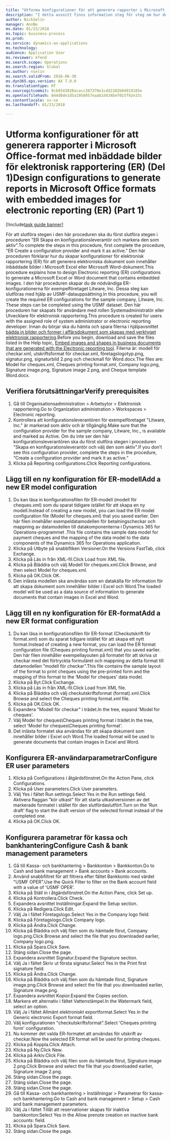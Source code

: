 ```yaml
--- 
title: "Utforma konfigurationer för att generera rapporter i Microsoft Office-format med inbäddade bilder för elektronisk rapportering (ER) (Del 1)"
description: "I detta avsnitt finns information steg för steg om hur du skapar konfigurationer för elektronisk rapportering (ER) som genererar elektroniska dokument i Microsof Office-format (Excel och Word) och som innehåller inbäddade bilder."
author: NickSelin
manager: AnnBe
ms.date: 01/23/2018
ms.topic: business-process
ms.prod: 
ms.service: dynamics-ax-applications
ms.technology: 
audience: Application User
ms.reviewer: kfend
ms.search.scope: Operations
ms.search.region: Global
ms.author: nselin
ms.search.validFrom: 2016-06-30
ms.dyn365.ops.version: AX 7.0.0
ms.translationtype: HT
ms.sourcegitcommit: 9cb9343028acacc387370e1cdd2202b84919185e
ms.openlocfilehash: 844d8de1d5a1958457eaab1d434bef015f92e33c
ms.contentlocale: sv-se
ms.lasthandoff: 01/23/2018

---
```

# <a name="design-configurations-to-generate-reports-in-microsoft-office-formats-with-embedded-images-for-electronic-reporting-er-part-1"></a><span data-ttu-id="7d265-103">Utforma konfigurationer för att generera rapporter i Microsoft Office-format med inbäddade bilder för elektronisk rapportering (ER) (Del 1)</span><span class="sxs-lookup"><span data-stu-id="7d265-103">Design configurations to generate reports in Microsoft Office formats with embedded images for electronic reporting (ER) (Part 1)</span></span> 

[!include[task guide banner](../../includes/task-guide-banner.md)]

<span data-ttu-id="7d265-104">För att slutföra stegen i den här proceduren ska du först slutföra stegen i proceduren "ER Skapa en konfigurationsleverantör och markera den som aktiv".</span><span class="sxs-lookup"><span data-stu-id="7d265-104">To complete the steps in this procedure, first complete the procedure, “ER Create a configuration provider and mark it as active.”</span></span> <span data-ttu-id="7d265-105">Den här proceduren förklarar hur du skapar konfigurationer för elektronisk rapportering (ER) för att generera elektroniska dokument som innehåller inbäddade bilder i Microsoft Excel eller Microsoft Word-dokument.</span><span class="sxs-lookup"><span data-stu-id="7d265-105">This procedure explains how to design Electronic reporting (ER) configurations to generate a Microsoft Excel or Word document that contains embedded images.</span></span> <span data-ttu-id="7d265-106">I den här proceduren skapar du de nödvändiga ER-konfigurationerna för exempelföretaget Litware, Inc. Dessa steg kan slutföras med hjälp av USMF-datauppsättning.</span><span class="sxs-lookup"><span data-stu-id="7d265-106">In this procedure, you will create the required ER configurations for the sample company, Litware, Inc. These steps can be completed using the USMF dataset.</span></span> <span data-ttu-id="7d265-107">Den här proceduren har skapats för användare med rollen Systemadministratör eller Utvecklare för elektronisk rapportering.</span><span class="sxs-lookup"><span data-stu-id="7d265-107">This procedure is created for users with the assigned role of system administrator or electronic reporting developer.</span></span> <span data-ttu-id="7d265-108">Innan du börjar ska du hämta och spara filerna i hjälpavsnittet [bädda in bilder och former i affärsdokument som skapas med verktyget elektronisk rapportering](../electronic-reporting-embed-images-shapes.md).</span><span class="sxs-lookup"><span data-stu-id="7d265-108">Before you begin, download and save the files listed in the Help topic, [Embed images and shapes in business documents that are generated with the Electronic reporting tool](../electronic-reporting-embed-images-shapes.md).</span></span> <span data-ttu-id="7d265-109">Filerna är: modell för checkar.xml, utskriftsformat för checkar.xml, företagslogotyp.png, signatur.png, signaturbild 2.png och checkmall för Word.docx.</span><span class="sxs-lookup"><span data-stu-id="7d265-109">The files are: Model for cheques.xml, Cheques printing format.xml, Company logo.png, Signature image.png, Signature image 2.png, and Cheque template Word.docx.</span></span>

## <a name="verify-prerequisites"></a><span data-ttu-id="7d265-110">Verifiera förutsättningar</span><span class="sxs-lookup"><span data-stu-id="7d265-110">Verify prerequisites</span></span>  
 1. <span data-ttu-id="7d265-111">Gå till Organisationsadministration > Arbetsytor > Elektronisk rapportering.</span><span class="sxs-lookup"><span data-stu-id="7d265-111">Go to Organization administration > Workspaces > Electronic reporting.</span></span>  
 2. <span data-ttu-id="7d265-112">Kontrollera att konfigurationsleverantören för exempelföretaget "Litware, Inc." är markerad som aktiv och är tillgänglig.</span><span class="sxs-lookup"><span data-stu-id="7d265-112">Make sure that the configuration provider for the sample company, Litware, Inc., is available and marked as Active.</span></span> <span data-ttu-id="7d265-113">Om du inte ser den här konfigurationsleverantören ska du först slutföra stegen i proceduren "Skapa en konfigurationsleverantör och välj den som aktiv".</span><span class="sxs-lookup"><span data-stu-id="7d265-113">If you don’t see this configuration provider, complete the steps in the procedure, “Create a configuration provider and mark it as active.”</span></span>   
 3. <span data-ttu-id="7d265-114">Klicka på Reporting configurations.</span><span class="sxs-lookup"><span data-stu-id="7d265-114">Click Reporting configurations.</span></span>  
 
## <a name="add-a-new-er-model-configuration"></a><span data-ttu-id="7d265-115">Lägg till en ny konfiguration för ER-modell</span><span class="sxs-lookup"><span data-stu-id="7d265-115">Add a new ER model configuration</span></span>  
 1. <span data-ttu-id="7d265-116">Du kan läsa in konfigurationsfilen för ER-modell (modell för cheques.xml) som du sparat tidigare istället för att skapa en ny modell.</span><span class="sxs-lookup"><span data-stu-id="7d265-116">Instead of creating a new model, you can load the ER model configuration file (Model for cheques.xml) that you saved earlier.</span></span> <span data-ttu-id="7d265-117">Den här filen innehåller exempeldatamodellen för betalningscheckar och mappning av datamodellen till datakomponenterna i Dynamics 365 for Operations-programmet .</span><span class="sxs-lookup"><span data-stu-id="7d265-117">This file contains the sample data model for payment cheques and the mapping of the data model to the data components of the Dynamics 365 for Operations application.</span></span>   
 2. <span data-ttu-id="7d265-118">Klicka på Utbyte på snabbfliken Versioner.</span><span class="sxs-lookup"><span data-stu-id="7d265-118">On the Versions FastTab, click Exchange.</span></span>   
 3. <span data-ttu-id="7d265-119">Klicka på Läs in från XML-fil.</span><span class="sxs-lookup"><span data-stu-id="7d265-119">Click Load from XML file.</span></span>  
 4. <span data-ttu-id="7d265-120">Klicka på Bläddra och välj Modell för cheques.xml.</span><span class="sxs-lookup"><span data-stu-id="7d265-120">Click Browse, and then select Model for cheques.xml.</span></span>   
 5. <span data-ttu-id="7d265-121">Klicka på OK.</span><span class="sxs-lookup"><span data-stu-id="7d265-121">Click OK.</span></span>  
 6. <span data-ttu-id="7d265-122">Den inlästa modellen ska användas som en datakälla för information för att skapa dokument som innehåller bilder i Excel och Word.</span><span class="sxs-lookup"><span data-stu-id="7d265-122">The loaded model will be used as a data source of information to generate documents that contain images in Excel and Word.</span></span>  

## <a name="add-a-new-er-format-configuration"></a><span data-ttu-id="7d265-123">Lägg till en ny konfiguration för ER-format</span><span class="sxs-lookup"><span data-stu-id="7d265-123">Add a new ER format configuration</span></span>  
 1. <span data-ttu-id="7d265-124">Du kan läsa in konfigurationsfilen för ER-format (Checkutskrift för format.xml) som du sparat tidigare istället för att skapa ett nytt format.</span><span class="sxs-lookup"><span data-stu-id="7d265-124">Instead of creating a new format, you can load the ER format configuration file (Cheques printing format.xml) that you saved earlier.</span></span> <span data-ttu-id="7d265-125">Den här filen innehåller exempellayouten på formatet för att skriva ut checkar med det förtryckta formuläret och mappning av detta format till datamodellen ”modell för checkar”.</span><span class="sxs-lookup"><span data-stu-id="7d265-125">This file contains the sample layout of the format to print cheques using the pre-printed form and the mapping of this format to the ‘Model for cheques’ data model.</span></span>   
 2. <span data-ttu-id="7d265-126">Klicka på Byt.</span><span class="sxs-lookup"><span data-stu-id="7d265-126">Click Exchange.</span></span>  
 3. <span data-ttu-id="7d265-127">Klicka på Läs in från XML-fil.</span><span class="sxs-lookup"><span data-stu-id="7d265-127">Click Load from XML file.</span></span>  
 4. <span data-ttu-id="7d265-128">Klicka på Bläddra och välj checkutskriftsformat (format).xml.</span><span class="sxs-lookup"><span data-stu-id="7d265-128">Click Browse and select the Cheques printing format.xml file.</span></span>   
 5. <span data-ttu-id="7d265-129">Klicka på OK.</span><span class="sxs-lookup"><span data-stu-id="7d265-129">Click OK.</span></span>  
 6. <span data-ttu-id="7d265-130">Expandera "Modell för checkar" i trädet.</span><span class="sxs-lookup"><span data-stu-id="7d265-130">In the tree, expand 'Model for cheques'.</span></span>  
 7. <span data-ttu-id="7d265-131">Välj Model for cheques\Cheques printing format i trädet.</span><span class="sxs-lookup"><span data-stu-id="7d265-131">In the tree, select 'Model for cheques\Cheques printing format'.</span></span>  
 8. <span data-ttu-id="7d265-132">Det inlästa formatet ska användas för att skapa dokument som innehåller bilder i Excel och Word.</span><span class="sxs-lookup"><span data-stu-id="7d265-132">The loaded format will be used to generate documents that contain images in Excel and Word.</span></span>   

## <a name="configure-er-user-parameters"></a><span data-ttu-id="7d265-133">Konfigurera ER-användarparametrar</span><span class="sxs-lookup"><span data-stu-id="7d265-133">Configure ER user parameters</span></span>  
 1. <span data-ttu-id="7d265-134">Klicka på Configurations i åtgärdsfönstret.</span><span class="sxs-lookup"><span data-stu-id="7d265-134">On the Action Pane, click Configurations.</span></span>  
 2. <span data-ttu-id="7d265-135">Klicka på User parameters.</span><span class="sxs-lookup"><span data-stu-id="7d265-135">Click User parameters.</span></span>  
 3. <span data-ttu-id="7d265-136">Välj Yes i fältet Run settings.</span><span class="sxs-lookup"><span data-stu-id="7d265-136">Select Yes in the Run settings field.</span></span>  
  <span data-ttu-id="7d265-137">Aktivera flaggan ”kör utkast" för att starta utkastversionen av det markerade formatet i stället för den slutfördaslutfört.</span><span class="sxs-lookup"><span data-stu-id="7d265-137">Turn on the ‘Run draft’ flag to start the draft version of the selected format instead of the completed one.</span></span>  
 4. <span data-ttu-id="7d265-138">Klicka på OK.</span><span class="sxs-lookup"><span data-stu-id="7d265-138">Click OK.</span></span>  

## <a name="configure-cash--bank-management-parameters"></a><span data-ttu-id="7d265-139">Konfigurera parametrar för kassa och bankhantering</span><span class="sxs-lookup"><span data-stu-id="7d265-139">Configure Cash & bank management parameters</span></span>  
 1. <span data-ttu-id="7d265-140">Gå till Kassa- och bankhantering > Bankkonton > Bankkonton.</span><span class="sxs-lookup"><span data-stu-id="7d265-140">Go to Cash and bank management > Bank accounts > Bank accounts.</span></span>  
 2. <span data-ttu-id="7d265-141">Använd snabbfiltret för att filtrera efter fältet Bankkonto med värdet "USMF OPER".</span><span class="sxs-lookup"><span data-stu-id="7d265-141">Use the Quick Filter to filter on the Bank account field with a value of 'USMF OPER'.</span></span>  
 3. <span data-ttu-id="7d265-142">Klicka på Ställ in i åtgärdsfönstret.</span><span class="sxs-lookup"><span data-stu-id="7d265-142">On the Action Pane, click Set up.</span></span>  
 4. <span data-ttu-id="7d265-143">Klicka på Kontrollera.</span><span class="sxs-lookup"><span data-stu-id="7d265-143">Click Check.</span></span>  
 5. <span data-ttu-id="7d265-144">Expandera avsnittet Inställningar.</span><span class="sxs-lookup"><span data-stu-id="7d265-144">Expand the Setup section.</span></span>  
 6. <span data-ttu-id="7d265-145">Klicka på Redigera.</span><span class="sxs-lookup"><span data-stu-id="7d265-145">Click Edit.</span></span>  
 7. <span data-ttu-id="7d265-146">Välj Ja i fältet Företagslogo.</span><span class="sxs-lookup"><span data-stu-id="7d265-146">Select Yes in the Company logo field.</span></span>  
 8. <span data-ttu-id="7d265-147">Klicka på Företagslogo.</span><span class="sxs-lookup"><span data-stu-id="7d265-147">Click Company logo.</span></span>  
 9. <span data-ttu-id="7d265-148">Klicka på Ändra.</span><span class="sxs-lookup"><span data-stu-id="7d265-148">Click Change.</span></span>  
 10. <span data-ttu-id="7d265-149">Klicka på Bläddra och välj filen som du hämtade förut, Company logo.png.</span><span class="sxs-lookup"><span data-stu-id="7d265-149">Click Browse and select the file that you downloaded earlier, Company logo.png.</span></span>   
 11. <span data-ttu-id="7d265-150">Klicka på Spara.</span><span class="sxs-lookup"><span data-stu-id="7d265-150">Click Save.</span></span>  
 12. <span data-ttu-id="7d265-151">Stäng sidan.</span><span class="sxs-lookup"><span data-stu-id="7d265-151">Close the page.</span></span>  
 13. <span data-ttu-id="7d265-152">Expandera avsnittet Signatur.</span><span class="sxs-lookup"><span data-stu-id="7d265-152">Expand the Signature section.</span></span>  
 14. <span data-ttu-id="7d265-153">Välj Ja i fältet Skriv ut första signatur.</span><span class="sxs-lookup"><span data-stu-id="7d265-153">Select Yes in the Print first signature field.</span></span>  
 15. <span data-ttu-id="7d265-154">Klicka på Ändra.</span><span class="sxs-lookup"><span data-stu-id="7d265-154">Click Change.</span></span>  
 16. <span data-ttu-id="7d265-155">Klicka på Bläddra och välj filen som du hämtade förut, Signature image.png.</span><span class="sxs-lookup"><span data-stu-id="7d265-155">Click Browse and select the file that you downloaded earlier, Signature image.png.</span></span>   
 17. <span data-ttu-id="7d265-156">Expandera avsnittet Kopior.</span><span class="sxs-lookup"><span data-stu-id="7d265-156">Expand the Copies section.</span></span>  
 18. <span data-ttu-id="7d265-157">Markera ett alternativ i fältet Vattenstämpel.</span><span class="sxs-lookup"><span data-stu-id="7d265-157">In the Watermark field, select an option.</span></span>  
 19. <span data-ttu-id="7d265-158">Välj Ja i fältet Allmänt elektroniskt exportformat.</span><span class="sxs-lookup"><span data-stu-id="7d265-158">Select Yes in the Generic electronic Export format field.</span></span>  
 20. <span data-ttu-id="7d265-159">Välj konfigurationen "checkutskriftsformat".</span><span class="sxs-lookup"><span data-stu-id="7d265-159">Select 'Cheques printing form' configuration.</span></span>  
 21. <span data-ttu-id="7d265-160">Nu kommer det valda ER-formatet att användas för utskrift av checkar.</span><span class="sxs-lookup"><span data-stu-id="7d265-160">Now the selected ER format will be used for printing cheques.</span></span>  
 22. <span data-ttu-id="7d265-161">Klicka på Koppla.</span><span class="sxs-lookup"><span data-stu-id="7d265-161">Click Attach.</span></span>  
 23. <span data-ttu-id="7d265-162">Klicka på Ny.</span><span class="sxs-lookup"><span data-stu-id="7d265-162">Click New.</span></span>  
 24. <span data-ttu-id="7d265-163">Klicka på Arkiv.</span><span class="sxs-lookup"><span data-stu-id="7d265-163">Click File.</span></span>  
 25. <span data-ttu-id="7d265-164">Klicka på Bläddra och välj filen som du hämtade förut, Signature image 2.png.</span><span class="sxs-lookup"><span data-stu-id="7d265-164">Click Browse and select the file that you downloaded earlier, Signature image 2.png.</span></span>   
 26. <span data-ttu-id="7d265-165">Stäng sidan.</span><span class="sxs-lookup"><span data-stu-id="7d265-165">Close the page.</span></span>  
 27. <span data-ttu-id="7d265-166">Stäng sidan.</span><span class="sxs-lookup"><span data-stu-id="7d265-166">Close the page.</span></span>  
 28. <span data-ttu-id="7d265-167">Stäng sidan.</span><span class="sxs-lookup"><span data-stu-id="7d265-167">Close the page.</span></span>  
 29. <span data-ttu-id="7d265-168">Gå till Kassa- och bankhantering > Inställningar > Parametrar för kassa- och bankhantering.</span><span class="sxs-lookup"><span data-stu-id="7d265-168">Go to Cash and bank management > Setup > Cash and bank management parameters.</span></span>  
 30. <span data-ttu-id="7d265-169">Välj Ja i fältet Tillåt att reservationer skapas för inaktiva bankkonton:</span><span class="sxs-lookup"><span data-stu-id="7d265-169">Select Yes in the Allow prenote creation on inactive bank accounts: field.</span></span>  
 31. <span data-ttu-id="7d265-170">Klicka på Spara.</span><span class="sxs-lookup"><span data-stu-id="7d265-170">Click Save.</span></span>  
 32. <span data-ttu-id="7d265-171">Stäng sidan.</span><span class="sxs-lookup"><span data-stu-id="7d265-171">Close the page.</span></span>  

